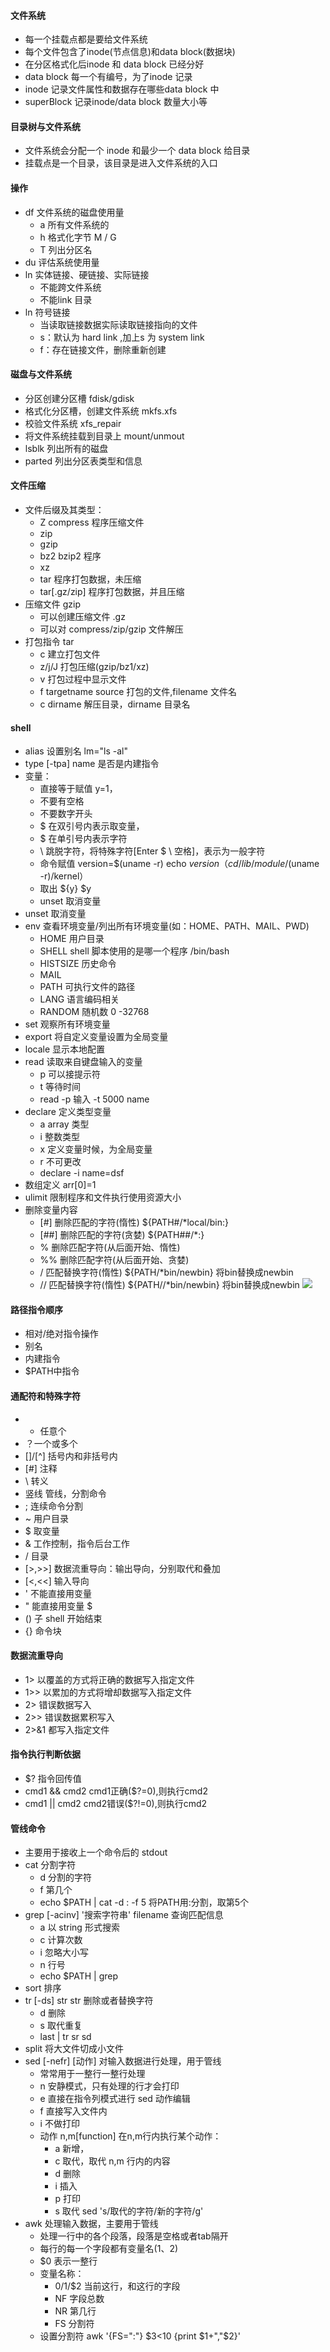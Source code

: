 
#### 文件系统
- 每一个挂载点都是要给文件系统
- 每个文件包含了inode(节点信息)和data block(数据块)
- 在分区格式化后inode 和 data block 已经分好
- data block 每一个有编号，为了inode 记录
- inode 记录文件属性和数据存在哪些data block 中
- superBlock 记录inode/data block 数量大小等


#### 目录树与文件系统
- 文件系统会分配一个 inode 和最少一个 data block 给目录
- 挂载点是一个目录，该目录是进入文件系统的入口

#### 操作
- df 文件系统的磁盘使用量
    + a 所有文件系统的
    + h 格式化字节 M / G
    + T 列出分区名
- du 评估系统使用量
- ln 实体链接、硬链接、实际链接
    + 不能跨文件系统
    + 不能link 目录
- ln 符号链接
    + 当读取链接数据实际读取链接指向的文件
    + s：默认为 hard link ,加上s 为 system link
    + f：存在链接文件，删除重新创建
    
    
#### 磁盘与文件系统
- 分区创建分区槽  fdisk/gdisk
- 格式化分区槽，创建文件系统 mkfs.xfs
- 校验文件系统  xfs_repair
- 将文件系统挂载到目录上  mount/unmout
- lsblk 列出所有的磁盘
- parted 列出分区表类型和信息




#### 文件压缩
- 文件后缀及其类型：
    + Z compress 程序压缩文件
    + zip 
    + gzip
    + bz2 bzip2 程序
    + xz
    + tar 程序打包数据，未压缩
    + tar[.gz/zip] 程序打包数据，并且压缩
- 压缩文件 gzip
    + 可以创建压缩文件 .gz
    + 可以对 compress/zip/gzip 文件解压
- 打包指令 tar
    + c 建立打包文件
    + z/j/J  打包压缩(gzip/bz1/xz)
    + v 打包过程中显示文件
    + f targetname source 打包的文件,filename 文件名
    + c dirname  解压目录，dirname 目录名
    

#### shell
- alias 设置别名 lm="ls -al"
- type [-tpa] name  是否是内建指令
- 变量：
    + 直接等于赋值 y=1，
    + 不要有空格
    + 不要数字开头
    + $ 在双引号内表示取变量，
    + $ 在单引号内表示字符
    + \ 跳脱字符，将特殊字符[Enter $ \ 空格]，表示为一般字符
    + 命令赋值 version=$(uname -r) echo $version （cd /lib/module/$(uname -r)/kernel）
    + 取出 ${y} $y
    + unset 取消变量
- unset 取消变量
- env 查看环境变量/列出所有环境变量(如：HOME、PATH、MAIL、PWD)
    + HOME 用户目录
    + SHELL shell 脚本使用的是哪一个程序 /bin/bash
    + HISTSIZE 历史命令
    + MAIL 
    + PATH 可执行文件的路径
    + LANG 语言编码相关
    + RANDOM 随机数 0 -32768
- set 观察所有环境变量
- export 将自定义变量设置为全局变量
- locale 显示本地配置
- read 读取来自键盘输入的变量
    + p 可以接提示符
    + t 等待时间
    + read -p 输入 -t 5000 name
- declare 定义类型变量
    + a array 类型
    + i 整数类型
    + x 定义变量时候，为全局变量
    + r 不可更改
    + declare -i name=dsf
- 数组定义  arr[0]=1
- ulimit 限制程序和文件执行使用资源大小
- 删除变量内容 
    + [#] 删除匹配的字符(惰性) ${PATH#/*local/bin:}
    + [##] 删除匹配的字符(贪婪) ${PATH##/*:}
    + % 删除匹配字符(从后面开始、惰性) 
    + %% 删除匹配字符(从后面开始、贪婪)
    + / 匹配替换字符(惰性) ${PATH/*bin/newbin} 将bin替换成newbin 
    + // 匹配替换字符(惰性) ${PATH//*bin/newbin} 将bin替换成newbin 
![](https://study-xiaolong.oss-cn-beijing.aliyuncs.com/study/1571974387.jpg)


#### 路径指令顺序
- 相对/绝对指令操作
- 别名
- 内建指令
- $PATH中指令


#### 通配符和特殊字符
- * 任意个
- ？一个或多个
- []/[^] 括号内和非括号内
- [#] 注释
- \ 转义
- 竖线 管线，分割命令
- ; 连续命令分割
- ~ 用户目录
- $ 取变量
- & 工作控制，指令后台工作
- / 目录
- [>,>>] 数据流重导向：输出导向，分别取代和叠加
- [<,<<] 输入导向
- ' 不能直接用变量
- " 能直接用变量 $
- () 子 shell 开始结束
- {} 命令块

#### 数据流重导向
- 1> 以覆盖的方式将正确的数据写入指定文件
- 1>> 以累加的方式将增却数据写入指定文件
- 2> 错误数据写入
- 2>> 错误数据累积写入
- 2>&1 都写入指定文件


#### 指令执行判断依据
- $? 指令回传值
- cmd1 && cmd2  cmd1正确($?=0),则执行cmd2
- cmd1 || cmd2  cmd2错误($?!=0),则执行cmd2


#### 管线命令
- 主要用于接收上一个命令后的 stdout
- cat 分割字符
    + d 分割的字符
    + f 第几个
    + echo $PATH | cat -d : -f 5 将PATH用:分割，取第5个
- grep [-acinv] '搜索字符串' filename 查询匹配信息
    + a 以 string 形式搜索
    + c 计算次数
    + i 忽略大小写
    + n 行号
    + echo $PATH | grep 
- sort 排序
- tr [-ds] str str 删除或者替换字符
    + d 删除
    + s 取代重复
    + last | tr sr sd
- split 将大文件切成小文件
- sed [-nefr] [动作] 对输入数据进行处理，用于管线
    + 常常用于一整行一整行处理
    + n 安静模式，只有处理的行才会打印
    + e 直接在指令列模式进行 sed 动作编辑
    + f 直接写入文件内
    + i 不做打印
    + 动作 n,m[function] 在n,m行内执行某个动作：
        + a 新增，
        + c 取代，取代 n,m 行内的内容
        + d 删除
        + i 插入
        + p 打印
        + s 取代 sed 's/取代的字符/新的字符/g'
- awk 处理输入数据，主要用于管线
    + 处理一行中的各个段落，段落是空格或者tab隔开
    + 每行的每一个字段都有变量名($1、$2)
    + $0 表示一整行
    + 变量名称：
        + $0/$1/$2 当前这行，和这行的字段
        + NF 字段总数
        + NR 第几行
        + FS 分割符
    + 设置分割符 awk '{FS=":"} $3<10 {print $1+","$2}'
        
        
















